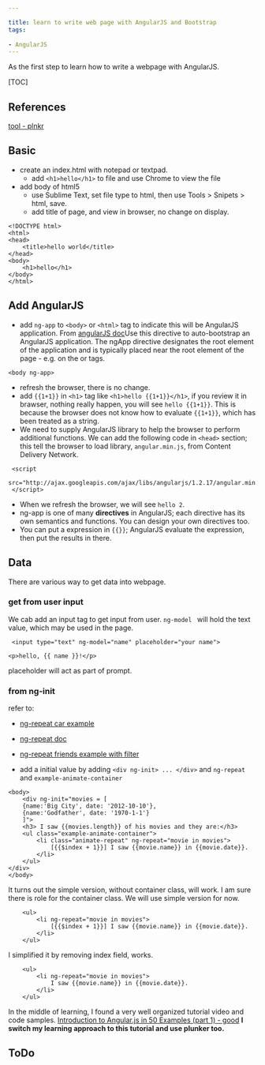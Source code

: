 ```yaml
---

title: learn to write web page with AngularJS and Bootstrap
tags:
 
- AngularJS
---
```


As the first step to learn how to write a webpage with AngularJS.

[TOC]

## References
[tool - plnkr](http://plnkr.co/)

## Basic

- create an index.html with notepad or textpad.
    - add `<h1>hello</h1>` to file and use Chrome to view the file
- add body of html5
    - use Sublime Text, set file type to html, then use Tools > Snipets > html, save.
    - add title of page, and view in browser, no change on display. 
    
```
<!DOCTYPE html>
<html>
<head>
	<title>hello world</title>
</head>
<body>
	<h1>hello</h1>
</body>
</html>
```
    
## Add AngularJS

- add `ng-app` to `<body>` or `<html>` tag to indicate this will be AngularJS application. From [angularJS doc]()Use this directive to auto-bootstrap an AngularJS application. The ngApp directive designates the root element of the application and is typically placed near the root element of the page - e.g. on the <body> or <html> tags.

```
<body ng-app>
```

- refresh the browser, there is no change.
- add `{{1+1}}` in `<h1>` tag like `<h1>hello {{1+1}}</h1>`, if you review it in brawser, nothing really happen, you will see `hello {{1+1}}`. This is because the browser does not know how to evaluate `{{1+1}}`, which has been treated as a string.
- We need to supply AngularJS library to help the browser to perform additional functions. We can add the following code in `<head>` section; this tell the browser to load library, `angular.min.js`, from Content Delivery Network. 

```
 <script
 	src="http://ajax.googleapis.com/ajax/libs/angularjs/1.2.17/angular.min.js">
 </script>
```
 
- When we refresh the browser, we will see `hello 2`. 
- ng-app is one of many **directives** in AngularJS; each directive has its own semantics and functions. You can design your own directives too. 
- You can put a expression in `{{}}`; AngularJS evaluate the expression, then put the results in there.

## Data 
There are various way to get data into webpage.

### get from user input
We cab add an input tag to get input from user. `ng-model ` will hold the text value, which may be used in the page.

`
<input type="text" ng-model="name" placeholder="your name">`

`<p>hello, {{ name }}!</p>`	

placeholder will act as part of prompt.

### from ng-init
refer to: 
- [ng-repeat car example](http://www.c-sharpcorner.com/UploadFile/cd7c2e/using-ng-init-and-ng-repeat-directive-of-angularjs-in-asp-ne/)

- [ng-repeat doc](https://docs.angularjs.org/api/ng/directive/ngRepeat)

- [ng-repeat friends example with filter](http://stackoverflow.com/questions/22271484/ng-class-in-ng-repeat-conditional-class-names-depending-on-the-item-parameters)

- add a initial value by adding `<div ng-init> ... </div>` and `ng-repeat` and `example-animate-container` 

```
<body>
	<div ng-init="movies = [
	{name:'Big City', date: '2012-10-10'},
	{name:'Godfather', date: '1970-1-1'}
	]">
	<h3> I saw {{movies.length}} of his movies and they are:</h3>
	<ul class="example-animate-container">
		<li class="animate-repeat" ng-repeat="movie in movies">
			[{{$index + 1}}] I saw {{movie.name}} in {{movie.date}}.
		</li>
	</ul>
</div>
</body>

```
It turns out the simple version, without container class, will work. I am sure there is role for the container class. We will use simple version for now. 

```
	<ul>
		<li ng-repeat="movie in movies">
			[{{$index + 1}}] I saw {{movie.name}} in {{movie.date}}.
		</li>
	</ul>
```
I simplified it by removing index field, works.

```
	<ul>
		<li ng-repeat="movie in movies">
			I saw {{movie.name}} in {{movie.date}}.
		</li>
	</ul>
```

In the middle of learning, I found a very well organized tutorial video and code samples. [Introduction to Angular.js in 50 Examples (part 1) - good](https://www.youtube.com/watch?v=TRrL5j3MIvo)
**I switch my learning approach to this tutorial and use plunker too.**




## ToDo
